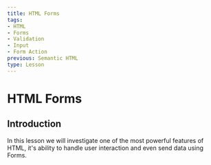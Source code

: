 ```yaml
---
title: HTML Forms
tags:
- HTML
- Forms
- Validation
- Input
- Form Action
previous: Semantic HTML
type: Lesson
---
```


# HTML Forms

## Introduction

In this lesson we will investigate one of the most powerful features of HTML, it's ability to handle user interaction and even send data using Forms.